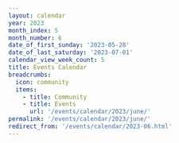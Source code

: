 ```yaml
---
layout: calendar
year: 2023
month_index: 5
month_number: 6
date_of_first_sunday: '2023-05-28'
date_of_last_saturday: '2023-07-01'
calendar_view_week_count: 5
title: Events Calendar
breadcrumbs:
  icon: community
  items:
    - title: Community
    - title: Events
      url: '/events/calendar/2023/june/'
permalink: '/events/calendar/2023/june/'
redirect_from: '/events/calendar/2023-06.html'
---
```

